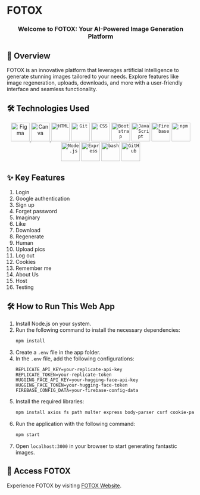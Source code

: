 # FOTOX  

<div align="center">
  <h3>Welcome to FOTOX: Your AI-Powered Image Generation Platform</h3>
</div>

## 🚀 Overview  
FOTOX is an innovative platform that leverages artificial intelligence to generate stunning images tailored to your needs. Explore features like image regeneration, uploads, downloads, and more with a user-friendly interface and seamless functionality.

## 🛠️ Technologies Used  

<div align="center">
  <a href="https://www.figma.com/design/Bri8glv2hDBSWfwp0jnlq9/project-design?node-id=0-1&t=9MsqJZcIpBPzalPc-1" target="_blank">
    <img width="50" src="https://user-images.githubusercontent.com/25181517/189715289-df3ee512-6eca-463f-a0f4-c10d94a06b2f.png" alt="Figma" title="Figma"/>
  </a>
  <a href="https://www.canva.com/design/DAGaa02H82E/XDfRkFu9Z1PCxjSsmjxFmw/edit?utm_content=DAGaa02H82E&utm_campaign=designshare&utm_medium=link2&utm_source=sharebutton" target="_blank">
    <img width="50" src="https://github-production-user-asset-6210df.s3.amazonaws.com/136815194/253220886-02494c7c-de6a-43a6-9293-6369696842ed.png" alt="Canva" title="Canva"/>
  </a>
	<code><img width="50" src="https://user-images.githubusercontent.com/25181517/192158954-f88b5814-d510-4564-b285-dff7d6400dad.png" alt="HTML" title="HTML"/></code>
	<code><img width="50" src="https://user-images.githubusercontent.com/25181517/192108372-f71d70ac-7ae6-4c0d-8395-51d8870c2ef0.png" alt="Git" title="Git"/></code>
	<code><img width="50" src="https://user-images.githubusercontent.com/25181517/183898674-75a4a1b1-f960-4ea9-abcb-637170a00a75.png" alt="CSS" title="CSS"/></code>
	<code><img width="50" src="https://user-images.githubusercontent.com/25181517/183898054-b3d693d4-dafb-4808-a509-bab54cf5de34.png" alt="Bootstrap" title="Bootstrap"/></code>
	<code><img width="50" src="https://user-images.githubusercontent.com/25181517/117447155-6a868a00-af3d-11eb-9cfe-245df15c9f3f.png" alt="JavaScript" title="JavaScript"/></code>
	<code><img width="50" src="https://user-images.githubusercontent.com/25181517/189716855-2c69ca7a-5149-4647-936d-780610911353.png" alt="Firebase" title="Firebase"/></code>
	<code><img width="50" src="https://user-images.githubusercontent.com/25181517/121401671-49102800-c959-11eb-9f6f-74d49a5e1774.png" alt="npm" title="npm"/></code>
	<code><img width="50" src="https://user-images.githubusercontent.com/25181517/183568594-85e280a7-0d7e-4d1a-9028-c8c2209e073c.png" alt="Node.js" title="Node.js"/></code>
	<code><img width="50" src="https://user-images.githubusercontent.com/25181517/183859966-a3462d8d-1bc7-4880-b353-e2cbed900ed6.png" alt="Express" title="Express"/></code>
	<code><img width="50" src="https://user-images.githubusercontent.com/25181517/192158606-7c2ef6bd-6e04-47cf-b5bc-da2797cb5bda.png" alt="bash" title="bash"/></code>
	<code><img width="50" src="https://user-images.githubusercontent.com/25181517/192108374-8da61ba1-99ec-41d7-80b8-fb2f7c0a4948.png" alt="GitHub" title="GitHub"/></code>
</div>

## ✨ Key Features  
1. Login  
2. Google authentication  
3. Sign up  
4. Forget password  
5. Imaginary  
6. Like  
7. Download  
8. Regenerate  
9. Human  
10. Upload pics  
11. Log out  
12. Cookies  
13. Remember me  
14. About Us  
15. Host  
16. Testing  

## 🛠️ How to Run This Web App  
1. Install Node.js on your system.  
2. Run the following command to install the necessary dependencies:  
   ```bash
   npm install
   ```  
3. Create a `.env` file in the app folder.  
4. In the `.env` file, add the following configurations:  
   ```
   REPLICATE_API_KEY=your-replicate-api-key
   REPLICATE_TOKEN=your-replicate-token
   HUGGING_FACE_API_KEY=your-hugging-face-api-key
   HUGGING_FACE_TOKEN=your-hugging-face-token
   FIREBASE_CONFIG_DATA=your-firebase-config-data
   ```
5. Install the required libraries:  
   ```bash
   npm install axios fs path multer express body-parser csrf cookie-parser replicate
   ```
6. Run the application with the following command:  
   ```bash
   npm start
   ```
7. Open `localhost:3000` in your browser to start generating fantastic images.  

## 🔗 Access FOTOX  
Experience FOTOX by visiting [FOTOX Website](https://fotoxweb.emeint.online/).
